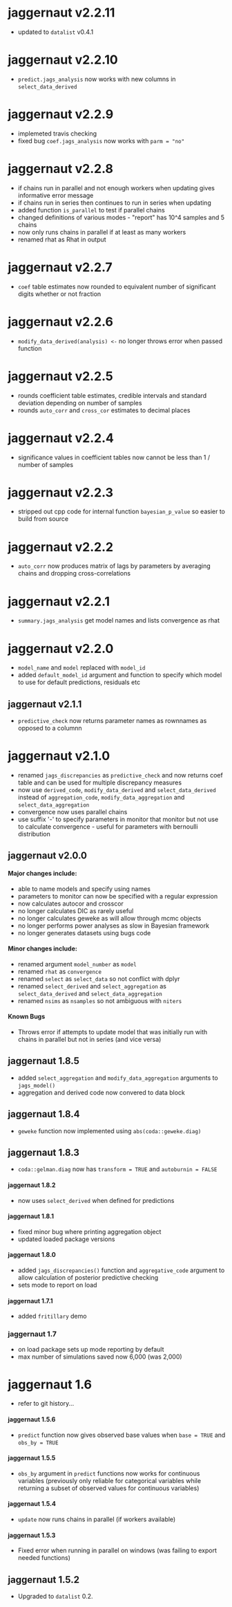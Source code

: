 # jaggernaut v2.2.11

- updated to `datalist` v0.4.1

# jaggernaut v2.2.10

- `predict.jags_analysis` now works with new columns in `select_data_derived`

# jaggernaut v2.2.9

- implemeted travis checking
- fixed bug `coef.jags_analysis` now works with `parm = "no"`

# jaggernaut v2.2.8

- if chains run in parallel and not enough workers when updating gives informative error message
- if chains run in series then continues to run in series when updating
- added function `is_parallel` to test if parallel chains
- changed definitions of various modes - "report" has 10^4 samples and 5 chains
- now only runs chains in parallel if at least as many workers
- renamed rhat as Rhat in output

# jaggernaut v2.2.7

- `coef` table estimates now rounded to equivalent number of significant digits
whether or not fraction

# jaggernaut v2.2.6

- `modify_data_derived(analysis) <-` no longer throws error when passed function

# jaggernaut v2.2.5

- rounds coefficient table estimates, credible intervals and standard deviation
depending on number of samples
- rounds `auto_corr` and `cross_cor` estimates to decimal places

# jaggernaut v2.2.4

- significance values in coefficient tables now cannot be less
than 1 / number of samples

# jaggernaut v2.2.3

- stripped out cpp code for internal function `bayesian_p_value` so easier to build from source

# jaggernaut v2.2.2

- `auto_corr` now produces matrix of lags by parameters by averaging chains
and dropping cross-correlations

# jaggernaut v2.2.1

- `summary.jags_analysis` get model names and lists convergence as rhat

# jaggernaut v2.2.0

- `model_name` and `model` replaced with `model_id`
- added `default_model_id` argument and function to specify which model
to use for default predictions, residuals etc

## jaggernaut v2.1.1

- `predictive_check` now returns parameter names as rownnames as opposed
to a columnn

# jaggernaut v2.1.0

- renamed `jags_discrepancies` as `predictive_check` and now
returns coef table and can be used for multiple discrepancy measures
- now use `derived_code`, `modify_data_derived` and `select_data_derived`
instead of `aggregation_code`, `modify_data_aggregation` and
`select_data_aggregation`
- convergence now uses parallel chains
- use suffix '-' to specify parameters in monitor that monitor
but not use to calculate convergence - useful for parameters with 
bernoulli distribution


## jaggernaut v2.0.0

#### Major changes include:

- able to name models and specify using names
- parameters to monitor can now be specified with a regular expression
- now calculates autocor and crosscor
- no longer calculates DIC as rarely useful
- no longer calculates geweke as will allow through mcmc objects
- no longer performs power analyses as slow in Bayesian framework
- no longer generates datasets using bugs code

#### Minor changes include:

- renamed argument `model_number` as `model`
- renamed `rhat` as `convergence`
- renamed `select` as `select_data` so not conflict with dplyr
- renamed `select_derived` and `select_aggregation` as `select_data_derived`
and `select_data_aggregation`
- renamed `nsims` as `nsamples` so not ambiguous with `niters`

#### Known Bugs

- Throws error if attempts to update model that was initially
run with chains in parallel but not in series (and vice versa)

## jaggernaut 1.8.5

- added `select_aggregation` and `modify_data_aggregation` arguments to `jags_model()`
- aggregation and derived code now convered to data block

## jaggernaut 1.8.4

- `geweke` function now implemented using `abs(coda::geweke.diag)`

## jaggernaut 1.8.3

- `coda::gelman.diag` now has `transform = TRUE` and `autoburnin = FALSE`

####  jaggernaut 1.8.2

- now uses `select_derived` when defined for predictions

####  jaggernaut 1.8.1

- fixed minor bug where printing aggregation object
- updated loaded package versions

####  jaggernaut 1.8.0

- added `jags_discrepancies()` function and `aggregative_code` argument
to allow calculation of posterior predictive checking
- sets mode to report on load

####  jaggernaut 1.7.1

- added `fritillary` demo

###  jaggernaut 1.7

- on load package sets up mode reporting by default
- max number of simulations saved now 6,000 (was 2,000)

# jaggernaut 1.6

- refer to git history...

####  jaggernaut 1.5.6

- `predict` function now gives observed base values when `base = TRUE` and
`obs_by = TRUE`

####  jaggernaut 1.5.5

- `obs_by` argument in `predict` functions now works for continuous 
variables (previously only reliable for categorical variables while returning
a subset of observed values for continuous variables)

####  jaggernaut 1.5.4

- `update` now runs chains in parallel (if workers available)

####  jaggernaut 1.5.3

- Fixed error when running in parallel on windows (was failing to export
needed functions)

## jaggernaut 1.5.2

- Upgraded to `datalist` 0.2.
